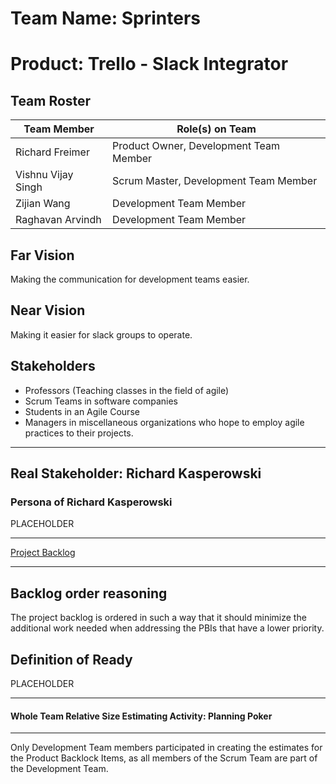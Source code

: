 # Team Name: Sprinters

# Product: Trello - Slack Integrator

## Team Roster

Team Member | Role(s) on Team
------------ | -------------
Richard Freimer | Product Owner, Development Team Member
Vishnu Vijay Singh | Scrum Master, Development Team Member
Zijian Wang | Development Team Member
Raghavan Arvindh | Development Team Member


## Far Vision

Making the communication for development teams easier.

## Near Vision

Making it easier for slack groups to operate.

## Stakeholders

- Professors (Teaching classes in the field of agile)
- Scrum Teams in software companies
- Students in an Agile Course
- Managers in miscellaneous organizations who hope to employ agile practices to their projects.

-----
## Real Stakeholder: Richard Kasperowski

### Persona of Richard Kasperowski

PLACEHOLDER

-----

[Project Backlog](https://github.com/Agile2018Summer/Trello-Slack-Integration/projects/1)


-----

## Backlog order reasoning

The project backlog is ordered in such a way that it should minimize the additional work needed when addressing the PBIs that have a lower priority.


## Definition of Ready

PLACEHOLDER

-----

#### Whole Team Relative Size Estimating Activity: Planning Poker

-----
Only Development Team members participated in creating the estimates for the Product Backlock Items, as all members of the Scrum Team are part of the Development Team.
